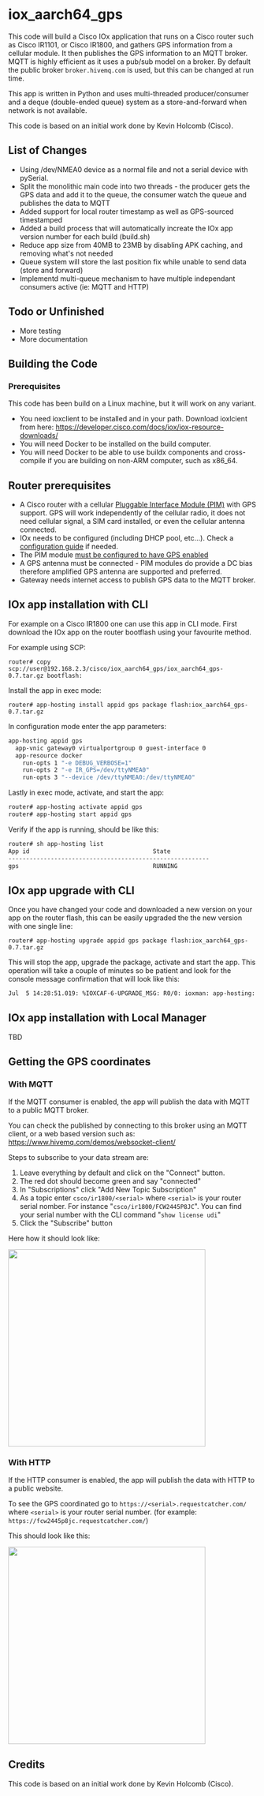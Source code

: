 # iox_aarch64_gps

This code will build a Cisco IOx application that runs on a Cisco router such as Cisco IR1101, or Cisco IR1800, and gathers GPS information from a cellular module. It then publishes the GPS information to an MQTT broker. MQTT is highly efficient as it uses a pub/sub model on a broker. By default the public broker `broker.hivemq.com` is used, but this can be changed at run time.

This app is written in Python and uses multi-threaded producer/consumer and a deque (double-ended queue) system as a store-and-forward when network is not available.

This code is based on an initial work done by Kevin Holcomb (Cisco).

## List of Changes
* Using /dev/NMEA0 device as a normal file and not a serial device with pySerial.
* Split the monolithic main code into two threads - the producer gets the GPS data and add it to the queue, the consumer watch the queue and publishes the data to MQTT 
* Added support for local router timestamp as well as GPS-sourced timestamped
* Added a build process that will automatically increate the IOx app version number for each build (build.sh)
* Reduce app size from 40MB to 23MB by disabling APK caching, and removing what's not needed
* Queue system will store the last position fix while unable to send data (store and forward)
* Implementd multi-queue mechanism to have multiple independant consumers active (ie: MQTT and HTTP)

## Todo or Unfinished
* More testing
* More documentation

## Building the Code

### Prerequisites

This code has been build on a Linux machine, but it will work on any variant. 

* You need ioxclient to be installed and in your path. Download ioxlcient from here: https://developer.cisco.com/docs/iox/iox-resource-downloads/
* You will need Docker to be installed on the build computer.
* You will need Docker to be able to use buildx components and cross-compile if you are building on non-ARM computer, such as x86_64.

## Router prerequisites

* A Cisco router with a cellular [Pluggable Interface Module (PIM)](https://www.cisco.com/c/en/us/products/collateral/networking/industrial-routers-gateways/pim-industrial-iot-routing-portfolio-so.html) with GPS support. GPS will work independently of the cellular radio, it does not need cellular signal, a SIM card installed, or even the cellular antenna connected.
* IOx needs to be configured (including DHCP pool, etc...). Check a [configuration guide](https://www.cisco.com/c/en/us/td/docs/routers/access/IR1800/software/b-cisco-ir1800-scg.html) if needed.
* The PIM module [must be configured to have GPS enabled](https://www.cisco.com/c/en/us/td/docs/routers/iot-antennas/cellular-pluggable-modules/b-cellular-pluggable-interface-module-configuration-guide/m-configuring-gps.html)
* A GPS antenna must be connected - PIM modules do provide a DC bias therefore amplified GPS antenna are supported and preferred.
* Gateway needs internet access to publish GPS data to the MQTT broker.

## IOx app installation with CLI

For example on a Cisco IR1800 one can use this app in CLI mode. First download the IOx app on the router bootflash using your favourite method.

For example using SCP:

`router# copy scp://user@192.168.2.3/cisco/iox_aarch64_gps/iox_aarch64_gps-0.7.tar.gz bootflash:`

Install the app in exec mode:

`router# app-hosting install appid gps package flash:iox_aarch64_gps-0.7.tar.gz`

In configuration mode enter the app parameters:

```sh
app-hosting appid gps
  app-vnic gateway0 virtualportgroup 0 guest-interface 0
  app-resource docker
    run-opts 1 "-e DEBUG_VERBOSE=1"
    run-opts 2 "-e IR_GPS=/dev/ttyNMEA0"
    run-opts 3 "--device /dev/ttyNMEA0:/dev/ttyNMEA0"
```

Lastly in exec mode, activate, and start the app:

```sh
router# app-hosting activate appid gps
router# app-hosting start appid gps
```

Verify if the app is running, should be like this:

```sh
router# sh app-hosting list
App id                                   State
---------------------------------------------------------
gps                                      RUNNING
```

## IOx app upgrade with CLI

Once you have changed your code and downloaded a new version on your app on the router flash, this can be easily upgraded the the new version with one single line:

`router# app-hosting upgrade appid gps package flash:iox_aarch64_gps-0.7.tar.gz`

This will stop the app, upgrade the package, activate and start the app. This operation will take a couple of minutes so be patient and look for the console message confirmation that will look like this:

```sh
Jul  5 14:28:51.019: %IOXCAF-6-UPGRADE_MSG: R0/0: ioxman: app-hosting: gps: Upgraded Successfully
```

## IOx app installation with Local Manager

TBD

## Getting the GPS coordinates

### With MQTT

If the MQTT consumer is enabled, the app will publish the data with MQTT to a public MQTT broker.

You can check the published by connecting to this broker using an MQTT client, or a web based version such as: https://www.hivemq.com/demos/websocket-client/

Steps to subscribe to your data stream are:

1. Leave everything by default and click on the "Connect" button. 
1. The red dot should become green and say "connected"
1. In "Subscriptions" click "Add New Topic Subscription"
1. As a topic enter `csco/ir1800/<serial>` where `<serial>` is your router serial nomber. For instance "`csco/ir1800/FCW2445P8JC`". You can find your serial number with the CLI command "`show license udi`"
1. Click the "Subscribe" button 

Here how it should look like:

<img src="images/hivemq-client-animated-screenshot.gif" width=400>

### With HTTP

If the HTTP consumer is enabled, the app will publish the data with HTTP to a public website.

To see the GPS coordinated go to `https://<serial>.requestcatcher.com/` where `<serial>` is your router serial number.  (for example: `https://fcw2445p8jc.requestcatcher.com/`)

This should look like this:

<img src="images/requestcatcher-screeshot.png" width=400>

## Credits 

This code is based on an initial work done by Kevin Holcomb (Cisco).
